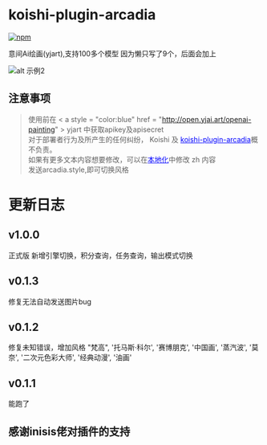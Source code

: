 # koishi-plugin-arcadia

[![npm](https://img.shields.io/npm/v/koishi-plugin-arcadia?style=flat-square)](https://www.npmjs.com/package/koishi-plugin-arcadia)

意间Ai绘画(yjart),支持100多个模型
因为懒只写了9个，后面会加上

![alt 示例2](https://raw.githubusercontent.com/initialencounter/mykoishi/master/screenshot/arcadia.png)
## 注意事项 
> 使用前在 < a style = "color:blue" href = "http://open.yjai.art/openai-painting" > yjart </a> 中获取apikey及apisecret<br>
对于部署者行为及所产生的任何纠纷， Koishi 及 <a style="color:blue" href="https:/ / github.com / initialencounter / mykoishi ">koishi-plugin-arcadia</a>概不负责。<br>
如果有更多文本内容想要修改，可以在<a style="color: blue " href=" / locales ">本地化</a>中修改 zh 内容</br>
发送arcadia.style,即可切换风格

# 更新日志

## v1.0.0
>
正式版
新增引擎切换，积分查询，任务查询，输出模式切换

## v0.1.3
>
修复无法自动发送图片bug

## v0.1.2
>
修复未知错误，增加风格
"梵高",
'托马斯·科尔',
'赛博朋克',
'中国画',
'蒸汽波',
'莫奈',
'二次元色彩大师',
'经典动漫',
'油画'

## v0.1.1
>
能跑了

## 感谢inisis佬对插件的支持